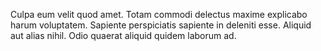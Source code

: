 Culpa eum velit quod amet. Totam commodi delectus maxime explicabo harum voluptatem. Sapiente perspiciatis sapiente in deleniti esse. Aliquid aut alias nihil. Odio quaerat aliquid quidem laborum ad.